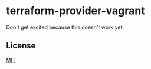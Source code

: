 # terraform-provider-vagrant

Don't get excited because this doesn't work yet.

## License

[MIT](http://opensource.org/licenses/MIT)
